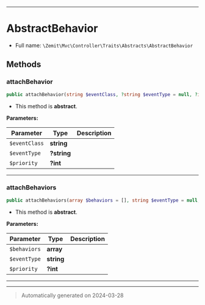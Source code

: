***

# AbstractBehavior





* Full name: `\Zemit\Mvc\Controller\Traits\Abstracts\AbstractBehavior`




## Methods


### attachBehavior



```php
public attachBehavior(string $eventClass, ?string $eventType = null, ?int $priority = null): void
```




* This method is **abstract**.



**Parameters:**

| Parameter | Type | Description |
|-----------|------|-------------|
| `$eventClass` | **string** |  |
| `$eventType` | **?string** |  |
| `$priority` | **?int** |  |





***

### attachBehaviors



```php
public attachBehaviors(array $behaviors = [], string $eventType = null, ?int $priority = null): void
```




* This method is **abstract**.



**Parameters:**

| Parameter | Type | Description |
|-----------|------|-------------|
| `$behaviors` | **array** |  |
| `$eventType` | **string** |  |
| `$priority` | **?int** |  |





***

***
> Automatically generated on 2024-03-28

